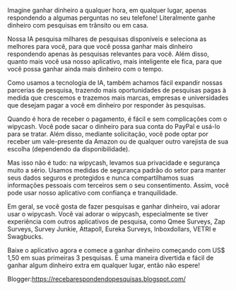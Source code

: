 Imagine ganhar dinheiro a qualquer hora, em qualquer lugar, apenas respondendo a algumas perguntas no seu telefone! Literalmente ganhe dinheiro com pesquisas em trânsito ou em casa.



Nossa IA pesquisa milhares de pesquisas disponíveis e seleciona as melhores para você, para que você possa ganhar mais dinheiro respondendo apenas às pesquisas relevantes para você. Além disso, quanto mais você usa nosso aplicativo, mais inteligente ele fica, para que você possa ganhar ainda mais dinheiro com o tempo.

Como usamos a tecnologia de IA, também achamos fácil expandir nossas parcerias de pesquisa, trazendo mais oportunidades de pesquisas pagas à medida que crescemos e trazemos mais marcas, empresas e universidades que desejam pagar a você em dinheiro por responder às pesquisas.

Quando é hora de receber o pagamento, é fácil e sem complicações com o wipycash. Você pode sacar o dinheiro para sua conta do PayPal e usá-lo para se tratar. Além disso, mediante solicitação, você pode optar por receber um vale-presente da Amazon ou de qualquer outro varejista de sua escolha (dependendo da disponibilidade).

Mas isso não é tudo: na wipycash, levamos sua privacidade e segurança muito a sério. Usamos medidas de segurança padrão do setor para manter seus dados seguros e protegidos e nunca compartilhamos suas informações pessoais com terceiros sem o seu consentimento. Assim, você pode usar nosso aplicativo com confiança e tranquilidade.

Em geral, se você gosta de fazer pesquisas e ganhar dinheiro, vai adorar usar o wipycash. Você vai adorar o wipycash, especialmente se tiver experiência com outros aplicativos de pesquisa, como Qmee Surveys, Zap Surveys, Survey Junkie, Attapoll, Eureka Surveys, Inboxdollars, VETRI e Swagbucks.

Baixe o aplicativo agora e comece a ganhar dinheiro começando com US$ 1,50 em suas primeiras 3 pesquisas. É uma maneira divertida e fácil de ganhar algum dinheiro extra em qualquer lugar, então não espere!

Blogger:https://recebarespondendopesquisas.blogspot.com/
